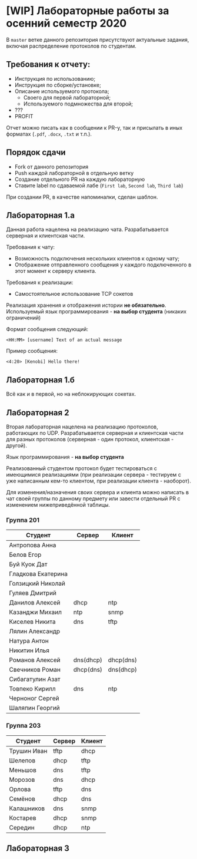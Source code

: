 # [WIP] Лабораторные работы за осенний семестр 2020

В `master` ветке данного репозитория присутствуют актуальные задания, включая 
распределение протоколов по студентам.

## Требования к отчету:

* Инструкция по использованию;
* Инструкция по сборке/установке;
* Описание используемого протокола;
  * Своего для первой лабораторной;
  * Используемого подмножества для второй;
* ???
* PROFIT

Отчет можно писать как в сообщении к PR-у, так и присылать в иных 
форматах (`.pdf`, `.docx`, `.txt` и т.п.).

## Порядок сдачи

* Fork от данного репозитория
* Push каждой лабораторной в отдельную ветку
* Создание отдельного PR на каждую лабораторную
* Ставите label по сдаваемой лабе (`First lab`, `Second lab`, `Third lab`)

При создании PR, в качестве напоминалки, сделан шаблон.


## Лабораторная 1.а

Данная работа нацелена на реализацию чата.
Разрабатывается серверная и клиентская части.

Требования к чату:

* Возможность подключения нескольких клиентов к одному чату;
* Отображение отправленного сообщения у каждого подключенного в этот
момент к серверу клиента.

Требования к реализации:

* Самостоятельное использование TCP сокетов

Реализация хранения и отображения истории **не обязательно**.
Используемый язык программирования - **на выбор студента** (никаких ограничений)

Формат сообщения следующий:

```
<HH:MM> [username] Text of an actual message
```

Пример сообщения:

```
<4:20> [Kenobi] Hello there!
```

## Лабораторная 1.б

Всё как и в первой, но на неблокирующих сокетах.

## Лабораторная 2

Вторая лабораторная нацелена на реализацию протоколов, работающих по UDP.
Разрабатывается серверная и клиентская части для разных протоколов (серверная -
один протокол, клиентская - другой).

Язык программирования - **на выбор студента**

Реализованный студентом протокол будет тестироваться с имеющимися реализациями
(при реализации сервера - тестируем с уже написанным кем-то клиентом, при 
реализации клиента - наоборот).

Для изменения/назначения своих сервера и клиента можно написать в чат своей группы по данному предмету или завести отдельный PR с изменением нижеприведённой таблицы.

### Группа 201

| Студент              | Сервер      | Клиент      |
| -------------------- | ----------- | ----------- |
| Антропова Анна       |             |             |
| Белов Егор           |             |             |
| Буй Куок Дат         |             |             |
| Гладкова Екатерина   |             |             |
| Голзицкий Николай    |             |             |
| Гуляев Дмитрий       |             |             |
| Данилов Алексей      | dhcp        | ntp         |
| Казанджи Михаил      | ntp         | snmp        |
| Киселев Никита       | dns         | tftp        |
| Лялин Александр      |             |             |
| Натура Антон         |             |             |
| Никитин Илья         |             |             |
| Романов Алексей      | dns(dhcp)   | dhcp(dns)   |
| Свечников Роман      | dhcp(dns)   | dns(dhcp)   |
| Сибагатулин Азат     |             |             |
| Товпеко Кирилл       | dns         | ntp         |
| Черноног Сергей      |             |             |
| Шаляпин Георгий      |             |             |


### Группа 203

| Студент     | Сервер | Клиент |
| --          | --     | --     |
| Трушин Иван | tftp   | dhcp   |
| Шелепов     | dhcp   | tftp   |
| Меньшов     | dns    | tftp   |
| Морозов     | dns    | dhcp   |
| Орлова      | tftp   | dns    |
| Семёнов     | dhcp   | dns    |
| Калашников  | dns    | snmp   |
| Костарев    | dhcp   | snmp   |
| Середин     | dhcp   | ntp    |


## Лабораторная 3

